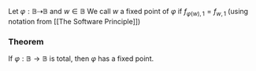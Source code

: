 Let $\varphi:\mathbb{B}\dashrightarrow \mathbb{B}$ and $w\in \mathbb{B}$
We call $w$ a fixed point of $\varphi$ if $f_{\varphi(w),1}=f_{w,1}$ (using notation from [[The Software Principle]])
### Theorem
If $\varphi:\mathbb{B}\to \mathbb{B}$ is total, then $\varphi$ has a fixed point. 